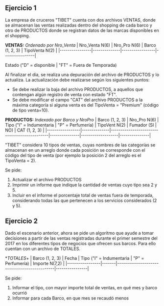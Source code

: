 ## Ejercicio 1
La empresa de cruceros "TIBET" cuenta con dos archivos VENTAS, donde se almacenan
las ventas realizadas dentro del shopping de cada barco y otro de PRODUCTOS donde
se registran datos de las marcas disponibles en el shopping.

**VENTAS:** *Ordenado por Nro_Venta*
| Nro_Venta N(6) | Nro_Pro N(6) | Barco (1, 2, 3) | TipoVenta N(2) |
|----------------|--------------|-----------------|----------------|

Estado ("D" = disponible | "FT" = Fuera de Temporada)

Al finalizar el día, se realiza una depuración del archivo de PRODUCTOS y lo actualiza.
La actualización debe realizarse según los siguientes puntos:

- Se debe realizar la baja del archivo PRODUCTOS, a aquellos que contengan algún
registro de venta con estado "FT".
- Se debe modificar el campo "CAT" del archivo PRODUCTOS a la máxima categoría si
alguna venta es del TipoVenta = "Premium" (código de tipo venta=10).

**PRODUCTOS:** *Indexado por Barco y NroPro*
| Barco (1, 2, 3) | Nro_Pro N(6) | Tipo ("I" = Indumentaria | "P" = Perfumería) | TipoVent N(2) | Fumador (SI | NO) | CAT (1, 2, 3) |
|-----------------|--------------|----------------------------------------------|---------------|-------------------|---------------|

"TIBET" considera 10 tipos de ventas, cuyas nombres de las categorías se almacenan
en un arreglo donde cada posición se corresponde con el código del tipo de venta
(por ejemplo la posición 2 del arreglo es el TipoVenta = 2).

Se pide:
1. Actualizar el archivo PRODUCTOS
2. Imprimir un informe que indique la cantidad de ventas cuyo tipo sea 2 y 5.
3. Incluir en el informe el porcentaje total de ventas fuera de temporada, considerando
todas las que pertenecen a los servicios considerados (2 y 5).

## Ejercicio 2
Dado el escenario anterior, ahora se pide un algoritmo que ayude a tomar decisiones
a partir de las ventas registradas durante el primer semestre del 2017 en los diferentes
tipos de negocios que ofrecen sus barcos. Para ello cuentan con un archivo de TOTALES.

**TOTALES*+
| Barco (1, 2, 3) | Fecha | Tipo ("I" = Indumentaria | "P" = Perfumería) | Importe N(7,2) |
|-----------------|-------|----------------------------------------------|----------------|

Se pide:
1. Informar el tipo, con mayor importe total de ventas, en qué mes y barco ocurrió
2. Informar para cada Barco, en que mes se recaudó menos
